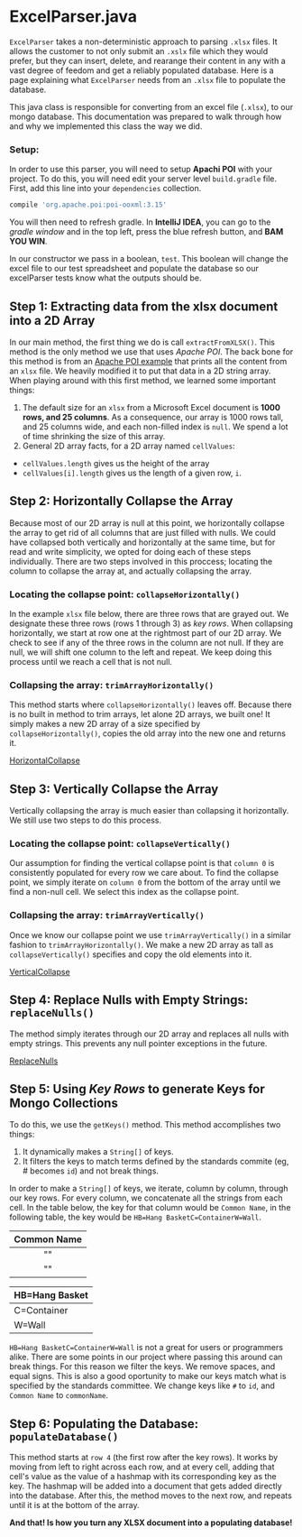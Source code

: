 # ExcelParser.java  
`ExcelParser` takes a non-deterministic approach to parsing `.xlsx` files. It allows the customer to not only submit an `.xslx` file which they would prefer, but they can insert, delete, and rearange their content in any with a vast degree of feedom and get a reliably populated database. Here is a page explaining what `ExcelParser` needs from an `.xlsx` file to populate the database. 

This java class is responsible for converting from an excel file (`.xlsx`),
to our mongo database. This documentation was prepared to walk through how and why we implemented this class the way we did.    

### Setup: 
In order to use this parser, you will need to setup **Apachi POI** with your project. To do this, you will need edit your server level `build.gradle` file. First, add this line into your `dependencies` collection. 

```gradle
compile 'org.apache.poi:poi-ooxml:3.15'
```
You will then need to refresh gradle. In **IntelliJ IDEA**, you can go to the *gradle window* and in the top left, press the blue refresh button, and **BAM YOU WIN**. 

In our constructor we pass in a boolean, `test`. 
This boolean will change the excel file to our test spreadsheet and populate the database so our excelParser tests know what the outputs should be. 

## Step 1: Extracting data from the xlsx document into a 2D Array  
In our main method, the first thing we do is call `extractFromXLSX()`.
This method is the only method we use that uses *Apache POI*.
The back bone for this method is from an [Apache POI example](http://www.mkyong.com/java/apache-poi-reading-and-writing-excel-file-in-java/) that prints all the content from an `xlsx` file.
We heavily modified it to put that data in a 2D string array.
When playing around with this first method, we learned some important things:  

1. The default size for an `xlsx` from a Microsoft Excel document is **1000 rows, and 25 columns**.
As a consequence, our array is 1000 rows tall, and 25 columns wide, and each non-filled index is `null`.
We spend a lot of time shrinking the size of this array.  
2. General 2D array facts, for a 2D array named `cellValues`:    
  * `cellValues.length` gives us the height of the array   
  * `cellValues[i].length` gives us the length of a given row, `i`.  

## Step 2: Horizontally Collapse the Array  
Because most of our 2D array is null at this point, we horizontally collapse the array to get rid of all columns that are just filled with nulls.
We could have collapsed both vertically and horizontally at the same time, but for read and write simplicity, we opted for doing each of these steps individually. There are two steps involved in this proccess; locating the column to collapse the array at, and actually collapsing the array.  

### Locating the collapse point: `collapseHorizontally()`  
In the example `xlsx` file below, there are three rows that are grayed out. We designate these three rows (rows 1 through 3) as *key rows*. When collapsing horizontally, we start at row one at the rightmost part of our 2D array. We check to see if any of the three rows in the column are not null. If they are null, we will shift one column to the left and repeat. We keep doing this process until we reach a cell that is not null. 

### Collapsing the array: `trimArrayHorizontally()`  
This method starts where `collapseHorizontally()` leaves off. Because there is no built in method to trim arrays, let alone 2D arrays, we built one!  It simply makes a new 2D array of a size specified by `collapseHorizontally()`, copies the old array into the new one and returns it.   

[HorizontalCollapse](Documentation/Graphics/HorizontalCorrected.png)  


## Step 3: Vertically Collapse the Array  
Vertically collapsing the array is much easier than collapsing it horizontally. We still use two steps to do this process.
### Locating the collapse point: `collapseVertically()` 
Our assumption for finding the vertical collapse point is that `column 0` is consistently populated for every row we care about. To find the collapse point, we simply iterate on `column 0` from the bottom of the array until we find a non-null cell. We select this index as the collapse point. 
### Collapsing the array: `trimArrayVertically()`  
Once we know our collapse point we use `trimArrayVertically()` in a similar fashion to `trimArrayHorizontally()`. 
We make a new 2D array as tall as `collapseVertically()` specifies and copy the old elements into it. 

[VerticalCollapse](Documentation/Graphics/VerticalCorrected.png)  


## Step 4: Replace Nulls with Empty Strings: `replaceNulls()`  
The method simply iterates through our 2D array and replaces all nulls with empty strings.
This prevents any null pointer exceptions in the future. 

[ReplaceNulls](Documentation/Graphics/ReplaceNulls.png)

## Step 5: Using *Key Rows* to generate Keys for Mongo Collections  
To do this, we use the `getKeys()` method. This method accomplishes two things:  
1. It dynamically makes a `String[]` of keys.  
2. It filters the keys to match terms defined by the standards commite (eg, # becomes `id`) and not break things. 

In order to make a `String[]` of keys, we iterate, column by column, through our key rows. For every column, we concatenate all the strings from each cell. In the table below, the key for that column would be `Common Name`, in the following table, the key would be `HB=Hang BasketC=ContainerW=Wall`.  

|Common Name|
|:---------:|
|    ""     |
|    ""     |

|HB=Hang Basket|
|:-------------|
|C=Container   |
|W=Wall        |  

`HB=Hang BasketC=ContainerW=Wall` is not a great for users or programmers alike.
There are some points in our project where passing this around can break things. For this reason we filter the keys. 
We remove spaces, and equal signs. This is also a good oportunity to make our keys match what is specified by the standards committee. We change keys like `#` to `id`, and `Common Name` to `commonName`.  

## Step 6: Populating the Database: `populateDatabase()`  
This method starts at `row 4` (the first row after the key rows). It works by moving from left to right across each row, and at every cell, adding that cell's value as the value of a hashmap with its corresponding key as the key. The hashmap will be added into a document that gets added directly into the database. After this, the method moves to the next row, and repeats until it is at the bottom of the array.  

**And that! Is how you turn any XLSX document into a populating database!** 
